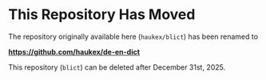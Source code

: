 This Repository Has Moved
=========================

The repository originally available here (`haukex/blict`) has been renamed to

**<https://github.com/haukex/de-en-dict>**

This repository (`blict`) can be deleted after December 31st, 2025.
